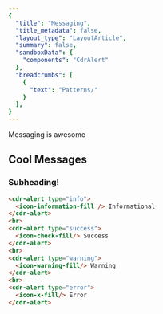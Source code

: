 ```yaml
---
{
  "title": "Messaging",
  "title_metadata": false,
  "layout_type": "LayoutArticle",
  "summary": false,
  "sandboxData": {
    "components": "CdrAlert"
  },
  "breadcrumbs": [
    {
      "text": "Patterns/"
    }
  ],
}
---
```


<cdr-doc-table-of-contents-shell parentSelector='h2' childSelector='h3'>

Messaging is awesome


## Cool Messages

### Subheading!


<cdr-doc-example-code-pair repository-href="/src/components/alert"
:sandbox-data="$page.frontmatter.sandboxData" >

```html
<cdr-alert type="info">
  <icon-information-fill /> Informational
</cdr-alert>
<br>
<cdr-alert type="success">
  <icon-check-fill/> Success
</cdr-alert>
<br>
<cdr-alert type="warning">
  <icon-warning-fill/> Warning
</cdr-alert>
<br>
<cdr-alert type="error">
  <icon-x-fill/> Error
</cdr-alert>
```
</cdr-doc-example-code-pair>


</cdr-doc-table-of-contents-shell>
